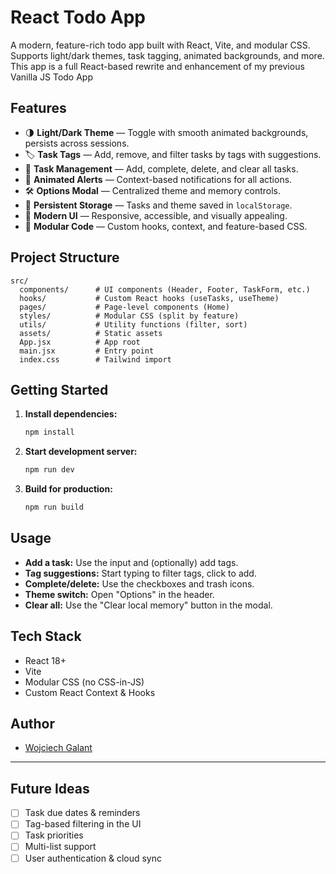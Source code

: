 # React Todo App

A modern, feature-rich todo app built with React, Vite, and modular CSS.  
Supports light/dark themes, task tagging, animated backgrounds, and more.
This app is a full React-based rewrite and enhancement of my previous Vanilla JS Todo App

## Features

- 🌗 **Light/Dark Theme** — Toggle with smooth animated backgrounds, persists across sessions.
- 🏷️ **Task Tags** — Add, remove, and filter tasks by tags with suggestions.
- 📝 **Task Management** — Add, complete, delete, and clear all tasks.
- 🚨 **Animated Alerts** — Context-based notifications for all actions.
- 🛠️ **Options Modal** — Centralized theme and memory controls.
- 💾 **Persistent Storage** — Tasks and theme saved in `localStorage`.
- 🎨 **Modern UI** — Responsive, accessible, and visually appealing.
- 🧩 **Modular Code** — Custom hooks, context, and feature-based CSS.

## Project Structure

```
src/
  components/      # UI components (Header, Footer, TaskForm, etc.)
  hooks/           # Custom React hooks (useTasks, useTheme)
  pages/           # Page-level components (Home)
  styles/          # Modular CSS (split by feature)
  utils/           # Utility functions (filter, sort)
  assets/          # Static assets
  App.jsx          # App root
  main.jsx         # Entry point
  index.css        # Tailwind import
```

## Getting Started

1. **Install dependencies:**
   ```bash
   npm install
   ```
2. **Start development server:**
   ```bash
   npm run dev
   ```
3. **Build for production:**
   ```bash
   npm run build
   ```

## Usage

- **Add a task:** Use the input and (optionally) add tags.
- **Tag suggestions:** Start typing to filter tags, click to add.
- **Complete/delete:** Use the checkboxes and trash icons.
- **Theme switch:** Open "Options" in the header.
- **Clear all:** Use the "Clear local memory" button in the modal.

## Tech Stack

- React 18+
- Vite
- Modular CSS (no CSS-in-JS)
- Custom React Context & Hooks

## Author

- [Wojciech Galant](https://github.com/WojciechGalant1)

---

## Future Ideas

- [ ] Task due dates & reminders
- [ ] Tag-based filtering in the UI
- [ ] Task priorities
- [ ] Multi-list support
- [ ] User authentication & cloud sync
